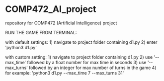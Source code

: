 # COMP472_AI_project
repository for COMP472 (Artificial Intelligence) project

RUN THE GAME FROM TERMINAL:

  with default settings:
    1) navigate to project folder containing d1.py
    2) enter 'python3 d1.py'

  with custom setting:
    1) navigate to project folder containing d1.py
    2) use '--max_time' followed by a float number for max time in seconds
    3) use '--max_turns' followed by an integer for max number of turns in the game
    4) for example: 'python3 d1.py --max_time 7 --max_turns 31'
  
